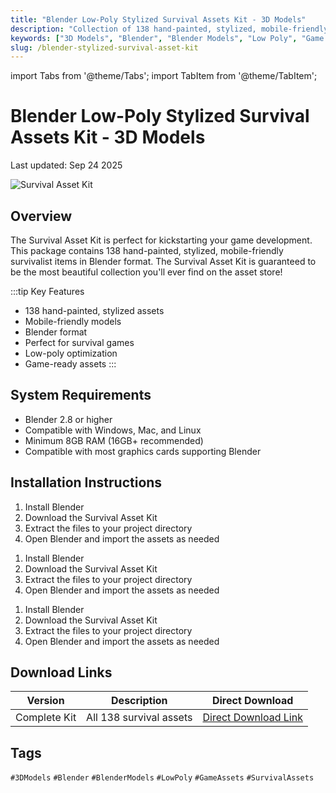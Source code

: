 ```yaml
---
title: "Blender Low-Poly Stylized Survival Assets Kit - 3D Models"
description: "Collection of 138 hand-painted, stylized, mobile-friendly survivalist items in Blender format for game development."
keywords: ["3D Models", "Blender", "Blender Models", "Low Poly", "Game Assets", "Survival Assets"]
slug: /blender-stylized-survival-asset-kit
---
```


import Tabs from '@theme/Tabs';
import TabItem from '@theme/TabItem';

# Blender Low-Poly Stylized Survival Assets Kit - 3D Models

Last updated: Sep 24 2025

![Survival Asset Kit](https://www.gfxcamp.com/wp-content/uploads/2025/09/Survival-Asset-Kit.jpg)

## Overview

The Survival Asset Kit is perfect for kickstarting your game development. This package contains 138 hand-painted, stylized, mobile-friendly survivalist items in Blender format. The Survival Asset Kit is guaranteed to be the most beautiful collection you'll ever find on the asset store!

:::tip Key Features
- 138 hand-painted, stylized assets
- Mobile-friendly models
- Blender format
- Perfect for survival games
- Low-poly optimization
- Game-ready assets
:::

## System Requirements

- Blender 2.8 or higher
- Compatible with Windows, Mac, and Linux
- Minimum 8GB RAM (16GB+ recommended)
- Compatible with most graphics cards supporting Blender

## Installation Instructions

<Tabs>
<TabItem value="windows" label="Windows">

1. Install Blender
2. Download the Survival Asset Kit
3. Extract the files to your project directory
4. Open Blender and import the assets as needed

</TabItem>
<TabItem value="mac" label="Mac">

1. Install Blender
2. Download the Survival Asset Kit
3. Extract the files to your project directory
4. Open Blender and import the assets as needed

</TabItem>
<TabItem value="linux" label="Linux">

1. Install Blender
2. Download the Survival Asset Kit
3. Extract the files to your project directory
4. Open Blender and import the assets as needed

</TabItem>
</Tabs>

## Download Links

| Version | Description | Direct Download |
|---------|-------------|-----------------|
| Complete Kit | All 138 survival assets | [Direct Download Link](https://wa.me/861323761083) |

## Tags

`#3DModels` `#Blender` `#BlenderModels` `#LowPoly` `#GameAssets` `#SurvivalAssets`
